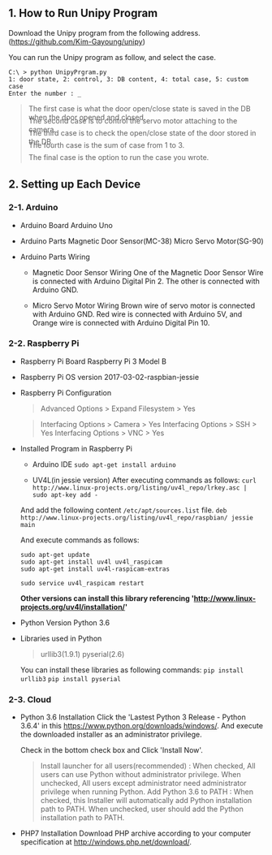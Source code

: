 ## 1. How to Run Unipy Program

  Download the Unipy program from the following address.
  (https://github.com/Kim-Gayoung/unipy)

  You can run the Unipy program as follow, and select the case.

  ```
  C:\ > python UnipyPrgram.py
  1: door state, 2: control, 3: DB content, 4: total case, 5: custom case
  Enter the number : _
  ```

  > <p style="height:10px;">The first case is what the door open/close state is saved in the DB when the door opened and closed.</p>
  > <p style="height:10px;">The second case is to control the servo motor attaching to the camera.</p>
  > <p style="height:10px;">The third case is to check the open/close state of the door stored in the DB.</p>
  > <p style="height:10px;">The fourth case is the sum of case from 1 to 3.</p>
  > <p style="height:20px;">The final case is the option to run the case you wrote.</p>


## 2. Setting up Each Device
### 2-1. Arduino
- Arduino Board
  Arduino Uno


- Arduino Parts
  Magnetic Door Sensor(MC-38)
  Micro Servo Motor(SG-90)


- Arduino Parts Wiring
  * Magnetic Door Sensor Wiring
    One of the Magnetic Door Sensor Wire is connected with Arduino Digital Pin 2.
    The other is connected with Arduino GND.

  * Micro Servo Motor Wiring
    Brown wire of servo motor is connected with Arduino GND.
    Red wire is connected with Arduino 5V, and Orange wire is connected with Arduino Digital Pin 10.


### 2-2. Raspberry Pi
- Raspberry Pi Board
  Raspberry Pi 3 Model B

- Raspberry Pi OS version
  2017-03-02-raspbian-jessie

- Raspberry Pi Configuration
  > Advanced Options > Expand Filesystem > Yes

  > Interfacing Options > Camera > Yes
  > Interfacing Options > SSH > Yes
  > Interfacing Options > VNC > Yes

- Installed Program in Raspberry Pi
  * Arduino IDE
  `sudo apt-get install arduino`

  * UV4L(in jessie version)
  After executing commands as follows:
  `curl http://www.linux-projects.org/listing/uv4l_repo/lrkey.asc | sudo apt-key add -`

  And add the following content `/etc/apt/sources.list` file.
  `deb http://www.linux-projects.org/listing/uv4l_repo/raspbian/ jessie main`

  And execute commands as follows:
  ```
  sudo apt-get update
  sudo apt-get install uv4l uv4l_raspicam
  sudo apt-get install uv4l-raspicam-extras

  sudo service uv4l_raspicam restart
  ```

  **Other versions can install this library referencing 'http://www.linux-projects.org/uv4l/installation/'**

- Python Version
  Python 3.6

- Libraries used in Python
  > urllib3(1.9.1)
  > pyserial(2.6)

  You can install these libraries as following commands:
  `pip install urllib3`
  `pip install pyserial`

### 2-3. Cloud
- Python 3.6 Installation
  Click the 'Lastest Python 3 Release - Python 3.6.4' in this https://www.python.org/downloads/windows/.
  And execute the downloaded installer as an administrator privilege.

  Check in the bottom check box and Click 'Install Now'.
  > Install launcher for all users(recommended) : When checked, All users can use Python without administrator privilege. When unchecked, All users except administrator need administrator privilege when running Python.
  > Add Python 3.6 to PATH : When checked, this Installer will automatically add Python installation path to PATH. When unchecked, user should add the Python installation path to PATH.

- PHP7 Installation
  Download PHP archive according to your computer specification at http://windows.php.net/download/.